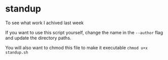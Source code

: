 # standup
To see what work I achived last week

If you want to use this script yourself, change the name in the `--author` flag
and update the directory paths.

You will also want to chmod this file to make it executable `chmod u+x standup.sh`
